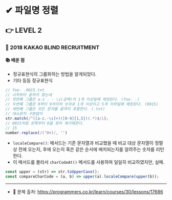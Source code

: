 # ✔ 파일명 정렬

## 👉 LEVEL 2

### 🎯 2018 KAKAO BLIND RECRUITMENT

#### 📚 배운 점
- 정규표현식의 그룹화하는 방법을 알게되었다.
- 기타 등등 정규표현식

```js
// foo- .0015.txt
// 시작부터 끝까지 찾는데
// 첫번째 그룹은 a-z . - \s(공백)이 1개 이상일때 매칭된다. (foo- .)
// 두번째 그룹은 0부터 9까지의 숫자로 1개 이상이고 5개 이하일때 매칭된다. (0015)
// 세번째 그룹은 모든 문자를 끝까지 포함한다. (.txt)
// 대소문자 구분없이
str.match(/^([a-z.-\s]+)([0-9]{1,5})(.*)$/i);
// 0015처럼 왼쪽부터 0을 찾아 제거해준다.
// 15
number.replace(/(^0+)/, '')
```

- `localeCompare()`: 메서드는 기준 문자열과 비교했을 때 비교 대상 문자열이 정렬상 전에 오는지, 후에 오는지 혹은 같은 순서에 배치되는지를 알려주는 숫자를 리턴한다.
- 이 메서드를 몰라서 `charCodeAt()` 메서드를 사용하여 일일히 비교하였지만, 실패.

```js
const upper = (str) => str.toUpperCase();
const compareCharCode = (a, b) => upper(a).localeCompare(upper(b));
```

---

- 📌 문제 출처: https://programmers.co.kr/learn/courses/30/lessons/17686
